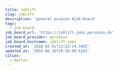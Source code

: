 ```yaml
---
title: Joblift
slug: joblift
description: 'general purpose #job-board'
tags:
  - job-board
job_board_url: 'https://joblift-jobs.personio.de'
job_board_provider: personio
job_board_hostname: joblift-jobs
created_at: '2018-02-01T13:22:24.348Z'
updated_at: '2019-06-16T10:36:09.626Z'
cities:
  - berlin
---
```


